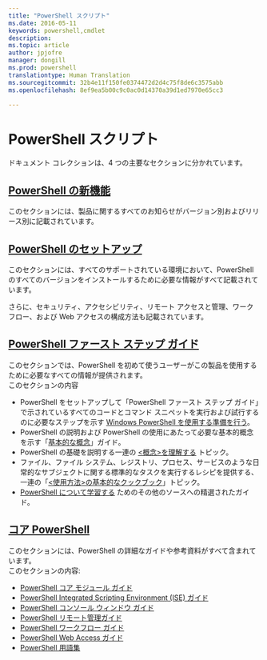 ```yaml
---
title: "PowerShell スクリプト"
ms.date: 2016-05-11
keywords: powershell,cmdlet
description: 
ms.topic: article
author: jpjofre
manager: dongill
ms.prod: powershell
translationtype: Human Translation
ms.sourcegitcommit: 32b4e11f150fe0374472d2d4c75f8de6c3575abb
ms.openlocfilehash: 8ef9ea5b00c9c0ac0d14370a39d1ed7970e65cc3

---
```


#  PowerShell スクリプト

ドキュメント コレクションは、4 つの主要なセクションに分かれています。

##  [PowerShell の新機能](whats-new/What-s-New-With-PowerShell.md)
このセクションには、製品に関するすべてのお知らせがバージョン別およびリリース別に記載されています。

##  [PowerShell のセットアップ](setup/setup-reference.md)
このセクションには、すべてのサポートされている環境において、PowerShell のすべてのバージョンをインストールするために必要な情報がすべて記載されています。  

さらに、セキュリティ、アクセシビリティ、リモート アクセスと管理、ワークフロー、および Web アクセスの構成方法も記載されています。

##  [PowerShell ファースト ステップ ガイド](getting-started/Getting-Started-with-Windows-PowerShell.md)
このセクションでは、PowerShell を初めて使うユーザーがこの製品を使用するために必要なすべての情報が提供されます。  
このセクションの内容
-   PowerShell をセットアップして「PowerShell ファースト ステップ ガイド」で示されているすべてのコードとコマンド スニペットを実行および試行するのに必要なステップを示す [Windows PowerShell を使用する準備を行う](getting-started/Getting-Ready-to-Use-Windows-PowerShell.md)。
-  PowerShell の説明および PowerShell の使用にあたって必要な基本的概念を示す「[基本的な概念](getting-started/fundamental-concepts.md)」ガイド。
-  PowerShell の基礎を説明する一連の [&lt;概念&gt;を理解する](getting-started/understanding-concepts-reference.md) トピック。
-  ファイル、ファイル システム、レジストリ、プロセス、サービスのような日常的なサブジェクトに関する標準的なタスクを実行するレシピを提供する、一連の「[&lt;使用方法&gt;の基本的なクックブック](getting-started/cookbooks/basic-cookbooks-reference.md)」トピック。
-  [PowerShell について学習する](getting-started/more-powershell-learning.md) ためのその他のソースへの精選されたガイド。

##  [コア PowerShell](core-powershell/core-powershell.md)
このセクションには、PowerShell の詳細なガイドや参考資料がすべて含まれています。  
このセクションの内容:
-  [PowerShell コア モジュール ガイド](core-powershell/core-modules.md)
-  [PowerShell Integrated Scripting Environment (ISE) ガイド](core-powershell/ise-guide.md)
-  [PowerShell コンソール ウィンドウ ガイド](core-powershell/console-guide.md)
-  [PowerShell リモート管理ガイド](core-powershell/Running-Remote-Commands.md)
-  [PowerShell ワークフロー ガイド](core-powershell/workflows-guide.md)
-  [PowerShell Web Access ガイド](core-powershell/web-access.md)
-  [PowerShell 用語集](Windows-PowerShell-Glossary.md)




<!--HONumber=Jul16_HO1-->


